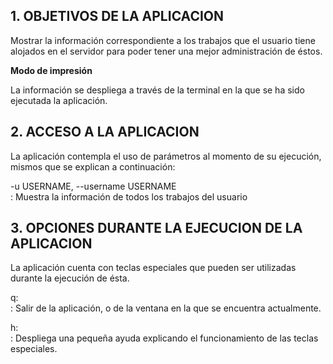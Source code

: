 
## 1. OBJETIVOS DE LA APLICACION

Mostrar la información correspondiente a los trabajos que el usuario tiene alojados en el servidor para poder tener una mejor administración de éstos. 

**Modo de impresión**

La información se despliega a través de la terminal en la que se ha sido ejecutada la aplicación.


## 2. ACCESO A LA APLICACION

La aplicación contempla el uso de parámetros al momento de su ejecución, mismos que se explican a continuación: 


-u USERNAME, --username USERNAME  
:	Muestra la información de todos los trabajos del usuario <USERNAME>  


## 3. OPCIONES DURANTE LA EJECUCION DE LA APLICACION

La aplicación cuenta con teclas especiales que pueden ser utilizadas durante la ejecución de ésta.  

q:  
:	Salir de la aplicación, o de la ventana en la que se encuentra actualmente.  

h:  
:	Despliega una pequeña ayuda explicando el funcionamiento de las teclas especiales.  
